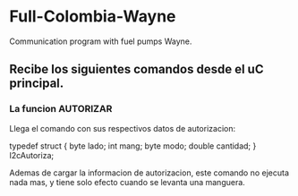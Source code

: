 # Full-Colombia-Wayne
Communication program with fuel pumps Wayne.

## Recibe los siguientes comandos desde el uC principal.
### La funcion AUTORIZAR
Llega el comando con sus respectivos datos de autorizacion:

typedef struct
{
	byte lado;
	int mang;
	byte modo;
	double cantidad;
} I2cAutoriza;

Ademas de cargar la informacion de autorizacion, este comando no ejecuta nada mas, y tiene solo efecto cuando se levanta una manguera.


